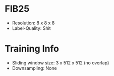 # FIB25
* Resolution: 8 x 8 x 8
* Label-Quality: Shit

# Training Info
* Sliding window size: 3 x 512 x 512 (no overlap)
* Downsampling: None
